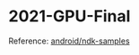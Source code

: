 # 2021-GPU-Final

Reference: [android/ndk-samples](https://github.com/android/ndk-samples/tree/master/gles3jni)

